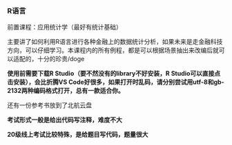 ### R语言

前置课程：应用统计学（最好有统计基础）

主要讲了如何利用R语言进行各种金融上的数据统计分析，如果未来是走金融科技方向，可以仔细学习。本课程内的所有例程，都是可以根据场景抽出来改编后就可以适配的，十分的珍贵/doge

**使用前需要下载R Studio（要不然没有的library不好安装，R Studio可以直接点击安装），会比折腾VS Code好很多，如果打开时乱码，请分别尝试用utf-8和gb-2132两种编码格式打开，总有一款适合你。**

还有一份参考书放到了北航云盘

**考试形式一般是给出代码写注释，难度不大**

**20级线上考试比较特殊，是给题目写代码，题量很大**